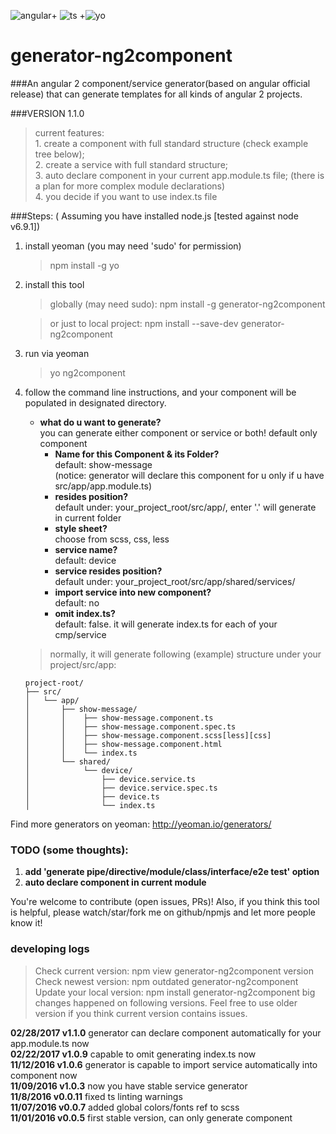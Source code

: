 ![angular](https://dynamicimageses-v2b.netdna-ssl.com/product_class_external_product/angular_js_2_128_n.png)+ ![ts](http://www.typescriptlang.org/assets/images/icons/nuget-icon-128x128.png) +![yo](https://pbs.twimg.com/profile_images/3786155988/46ea2dd8b1bdd31a8ba61044cb5b6ebe_reasonably_small.png)
# generator-ng2component
###An angular 2 component/service generator(based on angular official release) that can generate templates for all kinds of angular 2 projects.  

###VERSION 1.1.0  
> current features:    
    1. create a component with full standard structure (check example tree below);   
    2. create a service with full standard structure;    
    3. auto declare component in your current app.module.ts file; (there is a plan for more complex module declarations)    
    4. you decide if you want to use index.ts file    

###Steps: ( Assuming you have installed node.js [tested against node v6.9.1])

1. install yeoman (you may need 'sudo' for permission)
    > npm install -g yo
    
2. install this tool
    > globally (may need sudo): npm install -g generator-ng2component   
    
    > or just to local project: npm install --save-dev generator-ng2component
    
3. run via yeoman
    > yo ng2component
    
4. follow the command line instructions, and your component will be populated in designated directory.
    - **what do u want to generate?**  
        you can generate either component or service or both! default only component
        - **Name for this Component & its Folder?**  
            default: show-message  
            (notice: generator will declare this component for u only if u have src/app/app.module.ts)
        - **resides position?**  
            default under: your_project_root/src/app/, enter '.' will generate in current folder    
        - **style sheet?**  
            choose from scss, css, less  
        - **service name?**  
            default: device  
        - **service resides position?**  
            default under: your_project_root/src/app/shared/services/    
        - **import service into new component?**  
            default: no
        - **omit index.ts?**  
            default: false. it will generate index.ts for each of your cmp/service

    > normally, it will generate following (example) structure under your project/src/app:

    ```
    project-root/
    ├── src/
    │   └── app/
    │       ├── show-message/
    │       │    ├── show-message.component.ts
    │       │    ├── show-message.component.spec.ts
    │       │    ├── show-message.component.scss[less][css]
    │       │    ├── show-message.component.html
    │       │    └── index.ts
    │       └── shared/
    │            └── device/
    │                ├── device.service.ts
    │                ├── device.service.spec.ts
    │                ├── device.ts
    │                └── index.ts
    ```

Find more generators on yeoman: http://yeoman.io/generators/

### TODO (some thoughts):  
1. **add 'generate pipe/directive/module/class/interface/e2e test' option**
2. **auto declare component in current module**
    
You're welcome to contribute (open issues, PRs)!
Also, if you think this tool is helpful, please watch/star/fork me on github/npmjs and let more people know it!

### developing logs
> Check current version: npm view generator-ng2component version  
> Check newest version: npm outdated generator-ng2component  
> Update your local version: npm install generator-ng2component
> big changes happened on following versions. Feel free to use older version if you think current version contains issues.

**02/28/2017 v1.1.0** generator can declare component automatically for your app.module.ts now  
**02/22/2017 v1.0.9** capable to omit generating index.ts now  
**11/12/2016 v1.0.6** generator is capable to import service automatically into component now  
**11/09/2016 v1.0.3** now you have stable service generator  
**11/8/2016 v0.0.11** fixed ts linting warnings  
**11/07/2016 v0.0.7** added global colors/fonts ref to scss  
**11/01/2016 v0.0.5** first stable version, can only generate component
